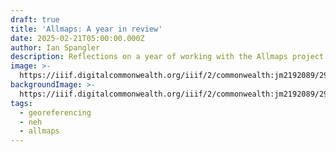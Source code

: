 ```yaml
---
draft: true
title: 'Allmaps: A year in review'
date: 2025-02-21T05:00:00.000Z
author: Ian Spangler
description: Reflections on a year of working with the Allmaps project
image: >-
  https://iiif.digitalcommonwealth.org/iiif/2/commonwealth:jm2192089/296,852,5761,1676/1200,/0/default.jpg
backgroundImage: >-
  https://iiif.digitalcommonwealth.org/iiif/2/commonwealth:jm2192089/296,852,5761,1676/1200,/0/default.jpg
tags:
  - georeferencing
  - neh
  - allmaps
---
```


